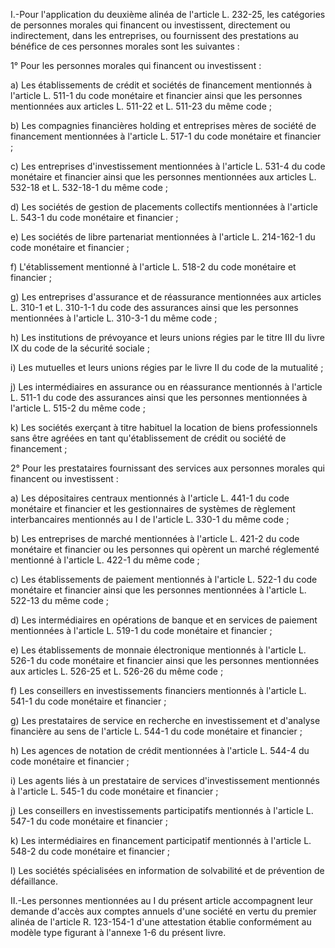 I.-Pour l'application du deuxième alinéa de l'article L. 232-25, les catégories de personnes morales qui financent ou investissent, directement ou indirectement, dans les entreprises, ou fournissent des prestations au bénéfice de ces personnes morales sont les suivantes :

1° Pour les personnes morales qui financent ou investissent :

a) Les établissements de crédit et sociétés de financement mentionnés à l'article L. 511-1 du code monétaire et financier ainsi que les personnes mentionnées aux articles L. 511-22 et L. 511-23 du même code ;

b) Les compagnies financières holding et entreprises mères de société de financement mentionnées à l'article L. 517-1 du code monétaire et financier ;

c) Les entreprises d'investissement mentionnées à l'article L. 531-4 du code monétaire et financier ainsi que les personnes mentionnées aux articles L. 532-18 et L. 532-18-1 du même code ;

d) Les sociétés de gestion de placements collectifs mentionnées à l'article L. 543-1 du code monétaire et financier ;

e) Les sociétés de libre partenariat mentionnées à l'article L. 214-162-1 du code monétaire et financier ;

f) L'établissement mentionné à l'article L. 518-2 du code monétaire et financier ;

g) Les entreprises d'assurance et de réassurance mentionnées aux articles L. 310-1 et L. 310-1-1 du code des assurances ainsi que les personnes mentionnées à l'article L. 310-3-1 du même code ;

h) Les institutions de prévoyance et leurs unions régies par le titre III du livre IX du code de la sécurité sociale ;

i) Les mutuelles et leurs unions régies par le livre II du code de la mutualité ;

j) Les intermédiaires en assurance ou en réassurance mentionnés à l'article L. 511-1 du code des assurances ainsi que les personnes mentionnées à l'article L. 515-2 du même code ;

k) Les sociétés exerçant à titre habituel la location de biens professionnels sans être agréées en tant qu'établissement de crédit ou société de financement ;

2° Pour les prestataires fournissant des services aux personnes morales qui financent ou investissent :

a) Les dépositaires centraux mentionnés à l'article L. 441-1 du code monétaire et financier et les gestionnaires de systèmes de règlement interbancaires mentionnés au I de l'article L. 330-1 du même code ;

b) Les entreprises de marché mentionnées à l'article L. 421-2 du code monétaire et financier ou les personnes qui opèrent un marché réglementé mentionné à l'article L. 422-1 du même code ;

c) Les établissements de paiement mentionnés à l'article L. 522-1 du code monétaire et financier ainsi que les personnes mentionnées à l'article L. 522-13 du même code ;

d) Les intermédiaires en opérations de banque et en services de paiement mentionnées à l'article L. 519-1 du code monétaire et financier ;

e) Les établissements de monnaie électronique mentionnés à l'article L. 526-1 du code monétaire et financier ainsi que les personnes mentionnées aux articles L. 526-25 et L. 526-26 du même code ;

f) Les conseillers en investissements financiers mentionnés à l'article L. 541-1 du code monétaire et financier ;

g) Les prestataires de service en recherche en investissement et d'analyse financière au sens de l'article L. 544-1 du code monétaire et financier ;

h) Les agences de notation de crédit mentionnées à l'article L. 544-4 du code monétaire et financier ;

i) Les agents liés à un prestataire de services d'investissement mentionnés à l'article L. 545-1 du code monétaire et financier ;

j) Les conseillers en investissements participatifs mentionnés à l'article L. 547-1 du code monétaire et financier ;

k) Les intermédiaires en financement participatif mentionnés à l'article L. 548-2 du code monétaire et financier ;

l) Les sociétés spécialisées en information de solvabilité et de prévention de défaillance.

II.-Les personnes mentionnées au I du présent article accompagnent leur demande d'accès aux comptes annuels d'une société en vertu du premier alinéa de l'article R. 123-154-1 d'une attestation établie conformément au modèle type figurant à l'annexe 1-6 du présent livre.
